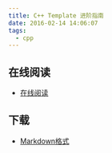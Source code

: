 ```yaml
---
title: C++ Template 进阶指南
date: 2016-02-14 14:06:07
tags:
  - cpp
---
```


## 在线阅读 ##

+ [在线阅读](https://github.com/wuye9036/CppTemplateTutorial)

## 下载 ##

+ [Markdown格式](https://github.com/wuye9036/CppTemplateTutorial/archive/master.zip)